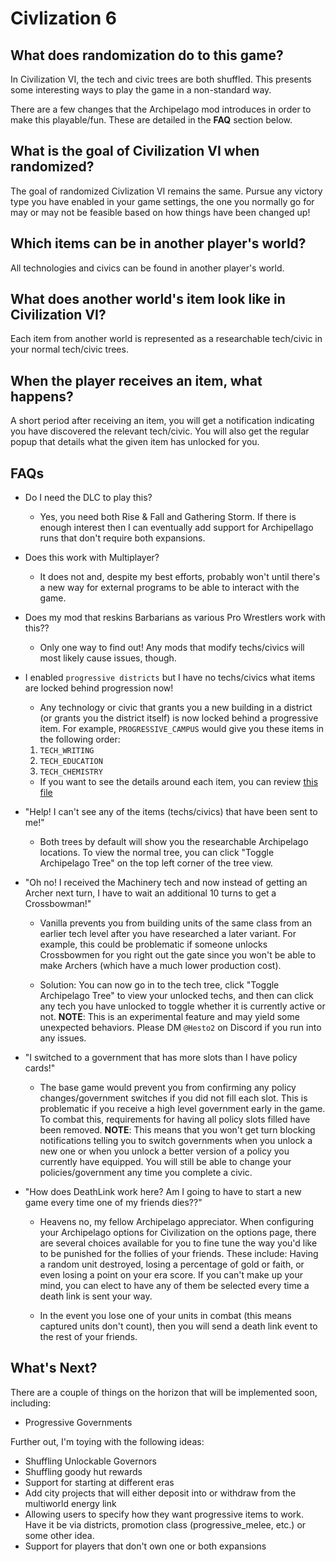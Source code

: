 # Civlization 6

<!-- ## Where is the options page?

The [player options page for this game](../player-options) contains all the options you need to configure and export a
config file. -->

## What does randomization do to this game?

In Civilization VI, the tech and civic trees are both shuffled. This presents some interesting ways to play the game in a non-standard way.

There are a few changes that the Archipelago mod introduces in order to make this playable/fun. These are detailed in the __FAQ__ section below.

## What is the goal of Civilization VI when randomized?
The goal of randomized Civlization VI remains the same. Pursue any victory type you have enabled in your game settings, the one you normally go for may or may not be feasible based on how things have been changed up!

## Which items can be in another player's world?
All technologies and civics can be found in another player's world.

## What does another world's item look like in Civilization VI?
Each item from another world is represented as a researchable tech/civic in your normal tech/civic trees.

## When the player receives an item, what happens?
A short period after receiving an item, you will get a notification indicating you have discovered the relevant tech/civic. You will also get the regular popup that details what the given item has unlocked for you.

## FAQs
- Do I need the DLC to play this?
  - Yes, you need both Rise & Fall and Gathering Storm. If there is enough interest then I can eventually add support for Archipellago runs that don't require both expansions.

- Does this work with Multiplayer?
  - It does not and, despite my best efforts, probably won't until there's a new way for external programs to be able to interact with the game.

- Does my mod that reskins Barbarians as various Pro Wrestlers work with this??
  - Only one way to find out! Any mods that modify techs/civics will most likely cause issues, though.

- I enabled `progressive districts` but I have no techs/civics what items are locked behind progression now!
  - Any technology or civic that grants you a new building in a district (or grants you the district itself) is now locked behind a progressive item. For example, `PROGRESSIVE_CAMPUS` would give you these items in the following order:
  1. `TECH_WRITING`
  2. `TECH_EDUCATION`
  3. `TECH_CHEMISTRY`
  - If you want to see the details around each item, you can review [this file](https://github.com/hesto2/civilization_vi_apworld/blob/main/data/progressive_districts.json)

- "Help! I can't see any of the items (techs/civics) that have been sent to me!"
  - Both trees by default will show you the researchable Archipelago locations. To view the normal tree, you can click "Toggle Archipelago Tree" on the top left corner of the tree view.

- "Oh no! I received the Machinery tech and now instead of getting an Archer next turn, I have to wait an additional 10 turns to get a Crossbowman!"
  - Vanilla prevents you from building units of the same class from an earlier tech level after you have researched a later variant. For example, this could be problematic if someone unlocks Crossbowmen for you right out the gate since you won't be able to make Archers (which have a much lower production cost).

  - Solution: You can now go in to the tech tree, click "Toggle Archipelago Tree" to view your unlocked techs, and then can click any tech you have unlocked to toggle whether it is currently active or not. __NOTE__: This is an experimental feature and may yield some unexpected behaviors. Please DM `@Hesto2` on Discord if you run into any issues.

- "I switched to a government that has more slots than I have policy cards!"
  - The base game would prevent you from confirming any policy changes/government switches if you did not fill each slot. This is problematic if you receive a high level government early in the game. To combat this, requirements for having all policy slots filled have been removed. __NOTE__: This means that you won't get turn blocking notifications telling you to switch governments when you unlock a new one or when you unlock a better version of a policy you currently have equipped. You will still be able to change your policies/government any time you complete a civic.


- "How does DeathLink work here? Am I going to have to start a new game every time one of my friends dies??"
  - Heavens no, my fellow Archipelago appreciator. When configuring your Archipelago options for Civilization on the options page, there are several choices available for you to fine tune the way you'd like to be punished for the follies of your friends. These include: Having a random unit destroyed, losing a percentage of gold or faith, or even losing a point on your era score. If you can't make up your mind, you can elect to have any of them be selected every time a death link is sent your way.

  - In the event you lose one of your units in combat (this means captured units don't count), then you will send a death link event to the rest of your friends.

## What's Next?
There are a couple of things on the horizon that will be implemented soon, including:
- Progressive Governments

Further out, I'm toying with the following ideas:
- Shuffling Unlockable Governors
- Shuffling goody hut rewards
- Support for starting at different eras
- Add city projects that will either deposit into or withdraw from the multiworld energy link
- Allowing users to specify how they want progressive items to work. Have it be via districts, promotion class (progressive_melee, etc.) or some other idea.
- Support for players that don't own one or both expansions

